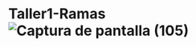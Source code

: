 # Taller1-Ramas![Captura de pantalla (105)](https://github.com/steevenGD/Taller1-Ramas/assets/108002776/06d02ecc-9e6b-4394-880a-353a392ee4a6)
